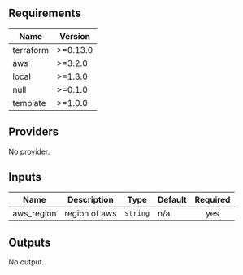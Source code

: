 ## Requirements

| Name      | Version  |
| --------- | -------- |
| terraform | >=0.13.0 |
| aws       | >=3.2.0  |
| local     | >=1.3.0  |
| null      | >=0.1.0  |
| template  | >=1.0.0  |

## Providers

No provider.

## Inputs

| Name       | Description   | Type     | Default | Required |
| ---------- | ------------- | -------- | ------- | :------: |
| aws_region | region of aws | `string` | n/a     |   yes    |

## Outputs

No output.
